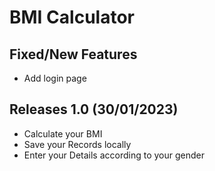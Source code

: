 # BMI Calculator

## Fixed/New Features
- Add login page

## Releases 1.0 (30/01/2023)

- Calculate your BMI
- Save your Records locally
- Enter your Details according to your gender


